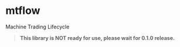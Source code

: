 # mtflow

Machine Trading Lifecycle

> **This library is NOT ready for use, please wait for 0.1.0 release.**
